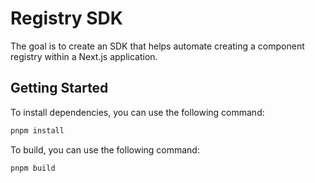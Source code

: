 # Registry SDK

The goal is to create an SDK that helps automate creating a component registry within a Next.js application.

## Getting Started

To install dependencies, you can use the following command:

```zsh
pnpm install
```


To build, you can use the following command:

```zsh
pnpm build
```